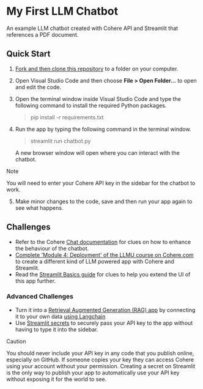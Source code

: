 # My First LLM Chatbot
 An example LLM chatbot created with Cohere API and Streamlit that references a PDF document.

## Quick Start
1. [Fork and then clone this repository](https://docs.github.com/en/pull-requests/collaborating-with-pull-requests/working-with-forks/fork-a-repo#about-forks) to a folder on your computer.
  
1. Open Visual Studio Code and then choose **File > Open Folder...** to open and edit the code.
  
1. Open the terminal window inside Visual Studio Code and type the following command to install the required Python packages.

   > pip install -r requirements.txt

4. Run the app by typing the following command in the terminal window. 
   > streamlit run chatbot.py
   
   A new browser window will open where you can interact with the chatbot.

> [!NOTE]
> You will need to enter your Cohere API key in the sidebar for the chatbot to work.

5. Make minor changes to the code, save and then run your app again to see what happens.

## Challenges
- Refer to the Cohere [Chat documentation](https://docs.cohere.com/reference/chat) for clues on how to enhance the behaviour of the chatbot.
- [Complete 'Module 4: Deployment' of the LLMU course on Cohere.com](https://docs.cohere.com/docs/intro-deployment) to create a different kind of LLM powered app with Cohere and Streamlit.
- Read the [Streamlit Basics guide](https://docs.streamlit.io/get-started/fundamentals/main-concepts) for clues to help you extend the UI of this app further.

### Advanced Challenges
- Turn it into a [Retrieval Augmented Generation (RAG) app](https://docs.cohere.com/docs/retrieval-augmented-generation-rag) by connecting it to your own data [using Langchain](https://docs.cohere.com/docs/cohere-and-langchain)
- Use [Streamlit secrets](https://docs.streamlit.io/deploy/streamlit-community-cloud/deploy-your-app/secrets-management) to securely pass your API key to the app without having to type it into the sidebar.
> [!CAUTION]
> You should never include your API key in any code that you publish online, especially on GitHub. If someone copies your key they can access Cohere using your account without your permission. Creating a secret on Streamlit is the only way to publish your app to automatically use your API key without exposing it for the world to see.


